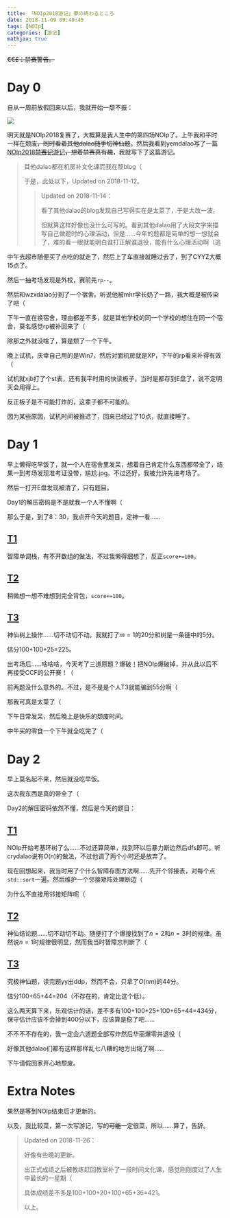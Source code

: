 ```yaml
---
title: 「NOIp2018游记」夢の終わるところ
date: 2018-11-09 09:40:45
tags: [NOIp]
categories: [游记]
mathjax: true
---
```

~~€€£：禁赛警告。~~

<!-- more -->

# Day 0

自从一周前放假回来以后，我就开始一颓不振：

![](https://i.loli.net/2018/11/09/5be4e6d8c122f.png)

明天就是NOIp2018复赛了，大概算是我人生中的第四场NOIp了。上午我和平时一样在颓废~~，同时看着其他dalao随手切神仙题~~。然后我看到yemdalao写了一篇[NOIp2018~~禁赛记~~游记](https://www.cnblogs.com/taduro/p/9933329.html)~~，想着禁赛真有趣~~，我就写下了这篇游记。

> 其他dalao都在机房补文化课而我在颓blog（
> 
> 于是，此处以下，$\text{Updated on 2018-11-12}$。
> 
> > $\text{Updated on 2018-11-14}$：
> > 
> > 看了其他dalao的blog发现自己写得实在是太菜了，于是大改一波。
> > 
> > 但就算这样好像也没什么可写的。看到其他dalao用了大段文字来描写自己做题时的心理活动，但是……今年的题都是简单的想一想就会了，难的看一眼就能明白谁打正解谁退役，能有什么心理活动啊（逃

中午去超市随便买了点吃的就走了，然后上了车直接就睡过去了，到了CYYZ大概15点了。

然后一抽考场发现是外校，赛前先`rp--`。

然后和wzxdalao分到了一个宿舍。听说他被mhr学长奶了一路，我大概是被传染了吧（

下午一直在换宿舍，理由都差不多，就是其他学校的同一个学校的想住在同一个宿舍，莫名感觉rp被补回来了（

除那之外就没啥了，算是颓了一个下午。

晚上试机，庆幸自己用的是Win7，然后对面机房就是XP，下午的rp看来补得有效（

试机就xjb打了个st表，还有我平时用的快读板子，当时是都存到E盘了，说不定明天会用得上。

反正板子是不可能打炸的，这辈子都不可能的。

因为某些原因，试机时间被推迟了，回来已经过了10点，就直接睡了。

# Day 1

早上懒得吃早饭了，就一个人在宿舍里发呆，想着自己肯定什么东西都带全了，结果一到考场发现准考证没带，尴尬.jpg。不过还好，我被允许先进考场了。

然后一打开E盘发现被清了，只有题目。

Day1的解压密码是不是就我一个人不懂啊（

那么于是，到了8：30，我点开今天的题目，定神一看……

## [T1](https://www.luogu.org/problemnew/show/P5019)

智障单调栈，有不开数组的做法，不过我懒得细想了，反正`score+=100`。

## [T2](https://www.luogu.org/problemnew/show/P5020)

稍微想一想不难想到完全背包，`score+=100`。

## [T3](https://www.luogu.org/problemnew/show/P5021)

神仙树上操作……切不动切不动。我就打了$m=1$的20分和树是一条链中的5分。

估分100+100+25=225。

出考场后……啥啥啥，今天考了三道原题？爆破！把NOIp爆破掉，并从此以后不再接受CCF的公开赛！（

前两题没什么意外的。不过，是不是是个人T3就能骗到55分啊（

那我可真是太菜了（

下午日常发呆，然后晚上是快乐的颓废时间。

中午买的零食一个下午就全吃完了（

# Day 2

早上莫名起不来，然后就没吃早饭。

这次我东西是真的带全了（

Day2的解压密码依然不懂，然后是今天的题目：

## [T1](https://www.luogu.org/problemnew/show/P5022)

NOIp开始考基环树了么……不过还算简单，找到环以后暴力断边然后dfs即可。听crydalao说有$O(n)$的做法，不过他调了两个小时还是放弃了。

现在回想起来，我当时用了个什么智障存图方法啊……先开个邻接表，对每个点`std::sort`一遍。然后维护一个邻接矩阵处理断边（

为什么不直接用邻接矩阵呢（

## [T2](https://www.luogu.org/problemnew/show/P5023)

神仙结论题……切不动切不动。随便打了个爆搜找到了$n=2$和$n=3$时的规律。虽然说$n=1$时规律很明显，然而我当时智障忘判断了（

## [T3](https://www.luogu.org/problemnew/show/P5024)

究极神仙题，读完题yy出ddp，然而不会，只拿了$O(nm)$的44分。

估分100+65+44=204（不存在的，肯定比这个低）。

这么两天算下来，乐观估计的话，差不多有100+100+25+100+65+44=434分，保守估计应该不会掉到400分以下，应该算是稳了吧……

不不不不存在的，我一定会六道题全部写炸然后华丽爆零并退役（

好像其他dalao们都有这样那样乱七八糟的地方出锅了啊……

下午请假回家开心地颓废。

# Extra Notes

果然是等到NOIp结束后才更新的。

以及，我比较菜，第一次写游记，写的~~可能~~一定很菜，所以……算了，告辞。

> $\text{Updated on 2018-11-26}$：
> 
> 好像有些晚的更新。
> 
> 出正式成绩之后被教练赶回教室补了一段时间文化课，感觉刚刚度过了人生中最长的一星期（
> 
> 具体成绩差不多是100+100+20+100+65+36=421。
> 
> 以上。
